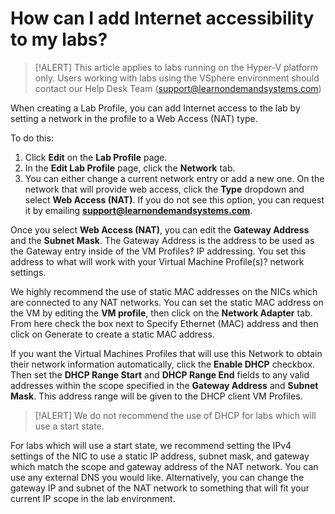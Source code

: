 # How can I add Internet accessibility to my labs?

>[!ALERT] This article applies to labs running on the Hyper-V platform only. Users working with labs using the VSphere environment should contact our Help Desk Team (support@learnondemandsystems.com)

When creating a Lab Profile, you can add Internet access to the lab by setting a network in the profile to a Web Access (NAT) type. 

To do this:
1. Click **Edit** on the **Lab Profile** page. 
1. In the **Edit Lab Profile** page, click the **Network** tab. 
1. You can either change a current network entry or add a new one. On the network that will provide web access, click the **Type** dropdown and select **Web Access (NAT)**. If you do not see this option, you can request it by emailing **support@learnondemandsystems.com**.

Once you select **Web Access (NAT)**, you can edit the **Gateway Address** and the **Subnet Mask**. The Gateway Address is the address to be used as the Gateway entry inside of the VM Profiles? IP addressing. You set this address to what will work with your Virtual Machine Profile(s)? network settings. 

We highly recommend the use of static MAC addresses on the NICs which are connected to any NAT networks. You can set the static MAC address on the VM by editing the **VM profile**, then click on the **Network Adapter** tab. From here check the box next to Specify Ethernet (MAC) address and then click on Generate to create a static MAC address.

If you want the Virtual Machines Profiles that will use this Network to obtain their network information automatically, click the **Enable DHCP** checkbox. Then set the **DHCP Range Start** and **DHCP Range End** fields to any valid addresses within the scope specified in the **Gateway Address** and **Subnet Mask**. This address range will be given to the DHCP client VM Profiles. 

>[!ALERT] We do not recommend the use of DHCP for labs which will use a start state.

For labs which will use a start state, we recommend setting the IPv4 settings of the NIC to use a static IP address, subnet mask, and gateway which match the scope and gateway address of the NAT network. You can use any external DNS you would like. Alternatively, you can change the gateway IP and subnet of the NAT network to something that will fit your current IP scope in the lab environment.